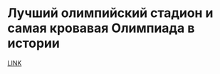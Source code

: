 # Лучший олимпийский стадион и самая кровавая Олимпиада в истории



[LINK](https://varlamov.ru/3712753.html)